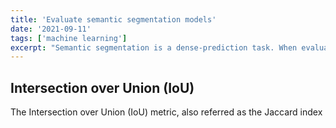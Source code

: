 ```yaml
---
title: 'Evaluate semantic segmentation models'
date: '2021-09-11'
tags: ['machine learning']
excerpt: "Semantic segmentation is a dense-prediction task. When evaluating segmentation models, common evaluation metrics such as classification accuracy is not useful. In this post, I'm going to show you two metrics for evaluating image segmentation models."
---
```

## Intersection over Union (IoU)
The Intersection over Union (IoU) metric, also referred as the Jaccard index
